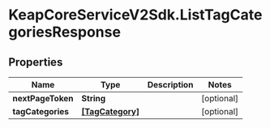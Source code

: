 # KeapCoreServiceV2Sdk.ListTagCategoriesResponse

## Properties

Name | Type | Description | Notes
------------ | ------------- | ------------- | -------------
**nextPageToken** | **String** |  | [optional] 
**tagCategories** | [**[TagCategory]**](TagCategory.md) |  | [optional] 


